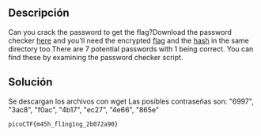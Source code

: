 ## Descripción
Can you crack the password to get the flag?Download the password checker [here](https://artifacts.picoctf.net/c/16/level3.py) and you'll need the encrypted [flag](https://artifacts.picoctf.net/c/16/level3.flag.txt.enc) and the [hash](https://artifacts.picoctf.net/c/16/level3.hash.bin) in the same directory too.There are 7 potential passwords with 1 being correct. You can find these by examining the password checker script.
## Solución
Se descargan los archivos con wget
Las posibles contraseñas son:
"6997", "3ac8", "f0ac", "4b17", "ec27", "4e66", "865e"
```
picoCTF{m45h_fl1ng1ng_2b072a90}
```